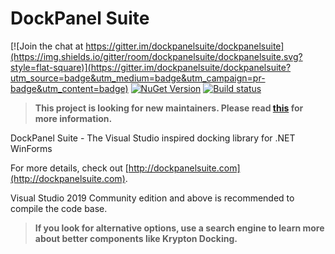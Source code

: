 DockPanel Suite
===============

[![Join the chat at https://gitter.im/dockpanelsuite/dockpanelsuite](https://img.shields.io/gitter/room/dockpanelsuite/dockpanelsuite.svg?style=flat-square)](https://gitter.im/dockpanelsuite/dockpanelsuite?utm_source=badge&utm_medium=badge&utm_campaign=pr-badge&utm_content=badge)
[![NuGet Version](https://img.shields.io/nuget/v/DockPanelSuite.svg?style=flat-square)](https://www.nuget.org/packages/DockPanelSuite/)
[![Build status](https://img.shields.io/github/workflow/status/dockpanelsuite/dockpanelsuite/CI?style=flat-square)](https://github.com/dockpanelsuite/dockpanelsuite/actions?query=workflow%3ACI)

> **This project is looking for new maintainers. Please read [this](https://github.com/dockpanelsuite/dockpanelsuite/issues/663) for more information.**

DockPanel Suite - The Visual Studio inspired docking library for .NET WinForms

For more details, check out [http://dockpanelsuite.com](http://dockpanelsuite.com).

Visual Studio 2019 Community edition and above is recommended to compile the code base.

> **If you look for alternative options, use a search engine to learn more about better components like Krypton Docking.**
